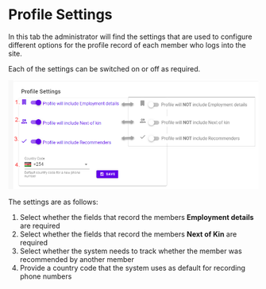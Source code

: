 
# Profile Settings
In this tab the administrator will find the settings that are used to configure different options for the profile record of each member who logs into the site.

Each of the settings can be switched on or off as required.

![alt text](../images/11.5_Profile_settings.png ":size=400 Profile Settings")

The settings are as follows:

1. Select whether the fields that record the members **Employment details** are required
1. Select whether the fields that record the members **Next of Kin** are required
1. Select whether the system needs to track whether the member was recommended by another member
1. Provide a country code that the system uses as default for recording phone numbers